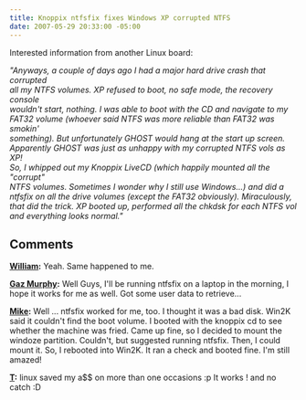 ```yaml
---
title: Knoppix ntfsfix fixes Windows XP corrupted NTFS
date: 2007-05-29 20:33:00 -05:00
---
```


Interested information from another Linux board:

_"Anyways, a couple of days ago I had a major hard drive crash that corrupted  
all my NTFS volumes. XP refused to boot, no safe mode, the recovery console  
wouldn't start, nothing. I was able to boot with the CD and navigate to my  
FAT32 volume (whoever said NTFS was more reliable than FAT32 was smokin'  
something). But unfortunately GHOST would hang at the start up screen.  
Apparently GHOST was just as unhappy with my corrupted NTFS vols as XP!  
So, I whipped out my Knoppix LiveCD (which happily mounted all the "corrupt"  
NTFS volumes. Sometimes I wonder why I still use Windows...) and did a  
ntfsfix on all the drive volumes (except the FAT32 obviously). Miraculously,  
that did the trick. XP booted up, performed all the chkdsk for each NTFS vol  
and everything looks normal."_

## Comments

**[William](#42 "2007-08-16 14:47:12"):** Yeah. Same happened to me.

**[Gaz Murphy](#43 "2008-01-14 16:22:12"):** Well Guys, I'll be running ntfsfix on a laptop in the morning, I hope it works for me as well. Got some user data to retrieve...

**[Mike](#44 "2008-05-02 23:40:11"):** Well ... ntfsfix worked for me, too. I thought it was a bad disk. Win2K said it couldn't find the boot volume. I booted with the knoppix cd to see whether the machine was fried. Came up fine, so I decided to mount the windoze partition. Couldn't, but suggested running ntfsfix. Then, I could mount it. So, I rebooted into Win2K. It ran a check and booted fine. I'm still amazed!

**[T](#45 "2008-08-02 13:48:55"):** linux saved my a$$ on more than one occasions :p It works ! and no catch :D
